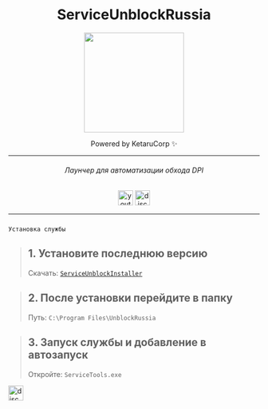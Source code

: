 
<div align="center">

# ServiceUnblockRussia

<img height="200" src="./bin/brage.gif"/>

Powered by KetaruCorp ✨

<hr>

###### Лаунчер для автоматизации обхода DPI
<img src="https://img.shields.io/static/v1?message=Youtube&logo=youtube&label=&color=FF0000&logoColor=white&labelColor=&style=for-the-badge" height="30" alt="youtube logo"/> 
<img src="https://img.shields.io/static/v1?message=Discord&logo=discord&label=&color=5865f2&logoColor=white&labelColor=&style=for-the-badge" height="30" alt="discord logo"/><br>
</h2>
<hr>

<div id="logo">



###
<div align="left">

```
Установка службы
```
> ## 1. Установите последнюю версию 
> Скачать: [``` ServiceUnblockInstaller ```](https://github.com/lisikme/ServiceUnblockRussia/releases/tag/Stable)

> ## 2. После установки перейдите в папку
> Путь: ``` C:\Program Files\UnblockRussia ```

> ## 3. Запуск службы и добавление в автозапуск
> Откройте: ``` ServiceTools.exe ```
<img src="https://img.shields.io/static/v1?message=Discord&logo=discord&label=&color=5865f2&logoColor=white&labelColor=&style=for-the-badge" height="30" alt="discord logo"/>